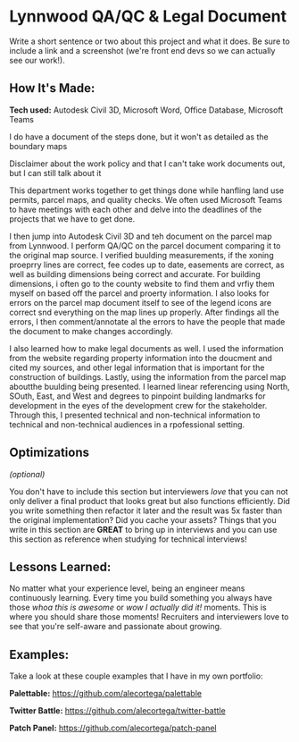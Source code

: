 # Lynnwood QA/QC & Legal Document
Write a short sentence or two about this project and what it does. Be sure to include a link and a screenshot (we're front end devs so we can actually see our work!).

## How It's Made:

**Tech used:** Autodesk Civil 3D, Microsoft Word, Office Database, Microsoft Teams

I do have a document of the steps done, but it won't as detailed as the boundary maps

Disclaimer about the work policy and that I can't take work documents out, but I can still talk about it

This department works together to get things done while hanfling land use permits, parcel maps, and quality checks. We often used Microsoft Teams to have meetings with each other and delve into the deadlines of the projects that we have to get done.

I then jump into Autodesk Civil 3D and teh document on the parcel map from Lynnwood. I perform QA/QC on the parcel document comparing it to the original map source. I verified buulding measurements, if the xoning proeprry lines are correct, fee codes up to date, easements are correct, as well as building dimensions being correct and accurate. For building dimensions, i often go to the county website to find them and vrfiy them myself on based off the parcel and proerty information. I also looks for errors on the parcel map document itself to see of the legend icons are correct snd everything on the map lines up properly. After findings all the errors, I then comment/annotate al the errors to have the people that made the document to make changes accordingly. 

I also learned how to make legal documents as well. I used the information from the website regarding property information into the doucment and cited my sources, and other legal information that is important for the construction of buildings. Lastly, using the information from the parcel map aboutthe buulding being presented. I learned linear referencing using North, SOuth, East, and West and degrees to pinpoint building landmarks for development in the eyes of the development crew for the stakeholder. Through this, I presented technical and non-technical information to technical and non-technical audiences in a rpofessional setting.

## Optimizations
*(optional)*

You don't have to include this section but interviewers *love* that you can not only deliver a final product that looks great but also functions efficiently. Did you write something then refactor it later and the result was 5x faster than the original implementation? Did you cache your assets? Things that you write in this section are **GREAT** to bring up in interviews and you can use this section as reference when studying for technical interviews!

## Lessons Learned:

No matter what your experience level, being an engineer means continuously learning. Every time you build something you always have those *whoa this is awesome* or *wow I actually did it!* moments. This is where you should share those moments! Recruiters and interviewers love to see that you're self-aware and passionate about growing.

## Examples:
Take a look at these couple examples that I have in my own portfolio:

**Palettable:** https://github.com/alecortega/palettable

**Twitter Battle:** https://github.com/alecortega/twitter-battle

**Patch Panel:** https://github.com/alecortega/patch-panel
